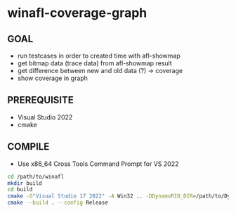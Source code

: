 # winafl-coverage-graph
## GOAL
- run testcases  in order to created time with afl-showmap
- get bitmap data (trace data) from afl-showmap result
- get difference between new and old data (?) -> coverage
- show coverage in graph 

## PREREQUISITE
- Visual Studio 2022
- cmake

## COMPILE
- Use x86_64 Cross Tools Command Prompt for VS 2022
```bash
cd /path/to/winafl
mkdir build
cd build
cmake -G"Visual Studio 17 2022" -A Win32 .. -DDynamoRIO_DIR=/path/to/DynamoRIO/cmake
cmake --build . --config Release
```

